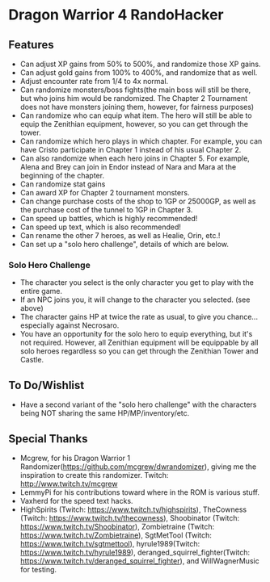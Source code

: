# Dragon Warrior 4 RandoHacker

## Features
- Can adjust XP gains from 50% to 500%, and randomize those XP gains.
- Can adjust gold gains from 100% to 400%, and randomize that as well.
- Adjust encounter rate from 1/4 to 4x normal.
- Can randomize monsters/boss fights(the main boss will still be there, but who joins him would be randomized.  The Chapter 2 Tournament does not have monsters joining them, however, for fairness purposes)
- Can randomize who can equip what item.  The hero will still be able to equip the Zenithian equipment, however, so you can get through the tower.
- Can randomize which hero plays in which chapter.  For example, you can have Cristo participate in Chapter 1 instead of his usual Chapter 2.
- Can also randomize when each hero joins in Chapter 5.  For example, Alena and Brey can join in Endor instead of Nara and Mara at the beginning of the chapter.
- Can randomize stat gains
- Can award XP for Chapter 2 tournament monsters.
- Can change purchase costs of the shop to 1GP or 25000GP, as well as the purchase cost of the tunnel to 1GP in Chapter 3.
- Can speed up battles, which is highly recommended!
- Can speed up text, which is also recommended!
- Can rename the other 7 heroes, as well as Healie, Orin, etc.!
- Can set up a "solo hero challenge", details of which are below.

### Solo Hero Challenge
- The character you select is the only character you get to play with the entire game.
- If an NPC joins you, it will change to the character you selected.  (see above)
- The character gains HP at twice the rate as usual, to give you chance... especially against Necrosaro.
- You have an opportunity for the solo hero to equip everything, but it's not required.  However, all Zenithian equipment will be equippable by all solo heroes regardless so you can get through the Zenithian Tower and Castle.

## To Do/Wishlist
- Have a second variant of the "solo hero challenge" with the characters being NOT sharing the same HP/MP/inventory/etc.

## Special Thanks
- Mcgrew, for his Dragon Warrior 1 Randomizer(https://github.com/mcgrew/dwrandomizer), giving me the inspiration to create this randomizer.  Twitch:  http://www.twitch.tv/mcgrew
- LemmyPi for his contributions toward where in the ROM is various stuff.
- Vaxherd for the speed text hacks.
- HighSpirits (Twitch:  https://www.twitch.tv/highspirits), TheCowness (Twitch:  https://www.twitch.tv/thecowness), Shoobinator (Twitch:  https://www.twitch.tv/Shoobinator), Zombietraine (Twitch:  https://www.twitch.tv/Zombietraine), SgtMetTool (Twitch:  https://www.twitch.tv/sgtmettool), hyrule1989(Twitch:  https://www.twitch.tv/hyrule1989), deranged_squirrel_fighter(Twitch:  https://www.twitch.tv/deranged_squirrel_fighter), and WillWagnerMusic for testing.
